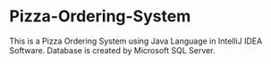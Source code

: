 # Pizza-Ordering-System
This is a Pizza Ordering System using Java Language in  IntelliJ IDEA Software. Database is created by Microsoft SQL Server.
